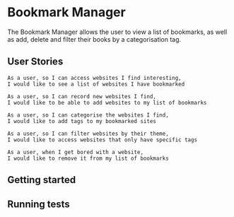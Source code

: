 # Bookmark Manager

The Bookmark Manager allows the user to view a list of bookmarks, as well as add, delete and filter their books by a categorisation tag.

## User Stories

```shell
As a user, so I can access websites I find interesting,
I would like to see a list of websites I have bookmarked
```

```shell
As a user, so I can record new websites I find,
I would like to be able to add websites to my list of bookmarks
```

```shell
As a user, so I can categorise the websites I find,
I would like to add tags to my bookmarked sites
```

```shell
As a user, so I can filter websites by their theme,
I would like to access websites that only have specific tags
```

```shell
As a user, when I get bored with a website,
I would like to remove it from my list of bookmarks
```

## Getting started

## Running tests
